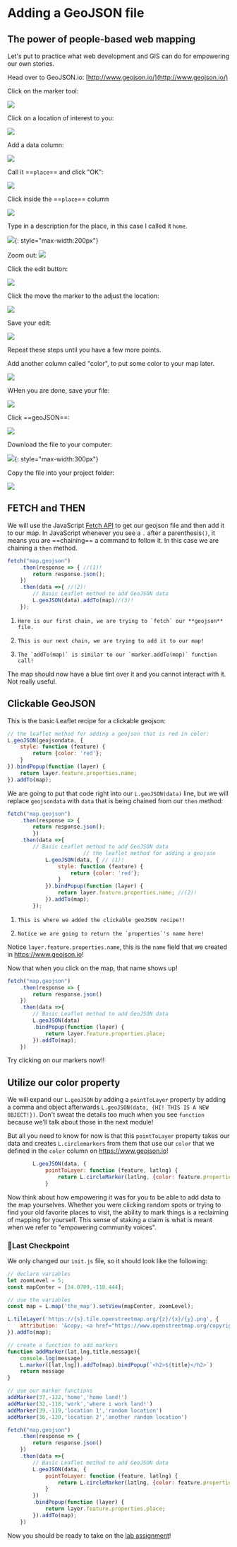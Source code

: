 # Adding a GeoJSON file

## The power of people-based web mapping

Let's put to practice what web development and GIS can do for empowering our own stories.

Head over to GeoJSON.io:
[http://www.geojson.io/](http://www.geojson.io/)

Click on the marker tool:

![](./media/geojson1.png)

Click on a location of interest to you:

![](./media/geojson2.png)

Add a data column:

![](./media/geojson3.png)

Call it ==`place`== and click "OK":

![](./media/geojson4.png)

Click inside the ==`place`== column

![](./media/geojson6.png)

Type in a description for the place, in this case I called it `home`.

![](./media/geojson_home.png){: style="max-width:200px"}

Zoom out:
![](./media/geojson8.png)

Click the edit button:

![](./media/geojson9.png)

Click the move the marker to the adjust the location:

![](./media/geojson9a.png)

Save your edit:

![](./media/geojson10.png)

Repeat these steps until you have a few more points.

Add another column called "color", to put some color to your map later.

![](./media/geojson7a.png)

WHen you are done, save your file:

![](./media/geojson11.png)

Click ==geoJSON==:

![](./media/geojson12.png)

Download the file to your computer:

![](./media/geojson13.png){: style="max-width:300px"}

Copy the file into your project folder:

![](./media/geojson15.png)

## FETCH and THEN

We will use the JavaScript [Fetch API](https://developer.mozilla.org/en-US/docs/Web/API/Fetch_API/Using_Fetch) to get our geojson file and then add it to our map. In JavaScript whenever you see a `.` after a parenthesis`()`, it means you are ==chaining== a command to follow it. In this case we are chaining a `then` method. 

```js 
fetch("map.geojson")
    .then(response => { //(1)! 
        return response.json();
    })
    .then(data =>{ //(2)!
        // Basic Leaflet method to add GeoJSON data
        L.geoJSON(data).addTo(map)//(3)!
    });
```

1.     Here is our first chain, we are trying to `fetch` our **geojson** file.
2.     This is our next chain, we are trying to add it to our map!
3.     The `addTo(map)` is similar to our `marker.addTo(map)` function call!

The map should now have a blue tint over it and you cannot interact with it. Not really useful.

## Clickable GeoJSON

This is the basic Leaflet recipe for a clickable geojson:

```javascript
// the leaflet method for adding a geojson that is red in color:
L.geoJSON(geojsondata, {
    style: function (feature) {
        return {color: 'red'};
    }
}).bindPopup(function (layer) {
    return layer.feature.properties.name;
}).addTo(map);
```

We are going to put that code right into our `L.geoJSON(data)` line, but we will replace `geojsondata` with `data` that is being chained from our `then` method:

```javascript
fetch("map.geojson")
	.then(response => {
		return response.json();
		})
    .then(data =>{
        // Basic Leaflet method to add GeoJSON data
                        // the leaflet method for adding a geojson
            L.geoJSON(data, { // (1)!
                style: function (feature) {
                    return {color: 'red'};
                }
            }).bindPopup(function (layer) {
                return layer.feature.properties.name; //(2)!
            }).addTo(map);
        });
```

1.     This is where we added the clickable geoJSON recipe!!
2.     Notice we are going to return the `properties`'s name here!

Notice `layer.feature.properties.name`, this is the `name` field that we created in https://www.geojson.io! 

Now that when you click on the map, that name shows up!


```javascript
fetch("map.geojson")
    .then(response => {
        return response.json()
    })
    .then(data =>{
        // Basic Leaflet method to add GeoJSON data
        L.geoJSON(data)
        .bindPopup(function (layer) {
            return layer.feature.properties.place;
        }).addTo(map);
    })
```

Try clicking on our markers now!!
## Utilize our color property

We will expand our `L.geoJSON` by adding a `pointToLayer` property by adding a comma and object afterwards `L.geoJSON(data, {HI! THIS IS A NEW OBJECT!})`. Don't sweat the details too much when you see `function` because we'll talk about those in the next module! 

But all you need to know for now is that this `pointToLayer` property takes our data and creates `L.circlemarkers` from them that use our `color` that we defined in the `color` column on https://www.geojson.io! 

```javascript
        L.geoJSON(data, {
            pointToLayer: function (feature, latlng) {
                return L.circleMarker(latlng, {color: feature.properties.color});
            }
```

Now think about how empowering it was for you to be able to add data to the map yourselves. Whether you were clicking random spots or trying to find your old favorite places to visit, the ability to mark things is a reclaiming of mapping for yourself. This sense of staking a claim is what is meant when we refer to "empowering community voices".

### 🏁Last Checkpoint

We only changed our `init.js` file, so it should look like the following:

```js title="js/init.js" linenums="1" hl_lines="41-55"
// declare variables
let zoomLevel = 5;
const mapCenter = [34.0709,-118.444];

// use the variables
const map = L.map('the_map').setView(mapCenter, zoomLevel);

L.tileLayer('https://{s}.tile.openstreetmap.org/{z}/{x}/{y}.png', {
    attribution: '&copy; <a href="https://www.openstreetmap.org/copyright">OpenStreetMap</a> contributors'
}).addTo(map);

// create a function to add markers
function addMarker(lat,lng,title,message){
    console.log(message)
    L.marker([lat,lng]).addTo(map).bindPopup(`<h2>${title}</h2>`)
    return message
}

// use our marker functions
addMarker(37,-122,'home','home land!')
addMarker(32,-118,'work','where i work land!')
addMarker(39,-119,'location 1','random location')
addMarker(36,-120,'location 2','another random location')

fetch("map.geojson")
    .then(response => {
        return response.json()
    })
    .then(data =>{
        // Basic Leaflet method to add GeoJSON data
        L.geoJSON(data, {
            pointToLayer: function (feature, latlng) {
                return L.circleMarker(latlng, {color: feature.properties.color});
            }
        })
        .bindPopup(function (layer) {
            return layer.feature.properties.place;
        }).addTo(map);
    })
```

Now you should be ready to take on the [lab assignment](lab_assignment.md)!